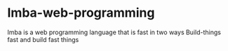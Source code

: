# Imba-web-programming

Imba is a web programming language that is fast in two ways
Build-things fast and build fast things
